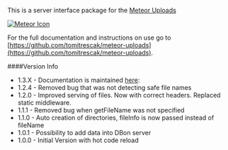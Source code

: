 This is a server interface package for the [Meteor Uploads](https://github.com/tomitrescak/meteor-uploads)

[![Meteor Icon](http://icon.meteor.com/package/tomi:upload-server)](https://atmospherejs.com/tomi/upload-server)

For the full documentation and instructions on use go to [https://github.com/tomitrescak/meteor-uploads](https://github.com/tomitrescak/meteor-uploads).

####Version Info

* 1.3.X - Documentation is maintained [here]((https://github.com/tomitrescak/meteor-uploads)): 
* 1.2.4 - Removed bug that was not detecting safe file names
* 1.2.0 - Improved serving of files. Now with correct headers. Replaced static middleware.
* 1.1.1 - Removed bug when getFileName was not specified
* 1.1.0 - Auto creation of directories, fileInfo is now passed instead of fileName
* 1.0.1 - Possibility to add data into DBon server
* 1.0.0 - Initial Version with hot code reload
